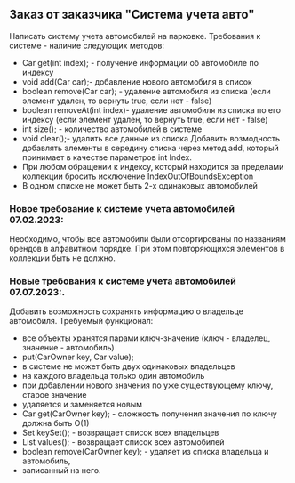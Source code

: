 ## Заказ от заказчика "Система учета авто"
Написать систему учета автомобилей на парковке.
Требования к системе - наличие следующих методов:
* Car get(int index); - получение информации об автомобиле по индексу
* void add(Car car);- добавление нового автомобиля в список
* boolean remove(Car car); - удаление автомобиля из списка 
(если элемент удален, то вернуть true, если нет - false)
* boolean removeAt(int index)- удаление автомобиля из списка по его индексу
(если элемент удален, то вернуть true, если нет - false)
* int size(); - количество автомобилей в системе
* void clear();- удалить все данные из списка
Добавить возмодность добавлять элементы в середину списка 
через метод add, который принимает в качестве параметров int Index.
* При любом обращении к индексу, который находится за пределами коллекции 
бросить исключение IndexOutOfBoundsException
* В одном списке не может быть 2-х одинаковых автомобилей

### Новое требование к системе учета автомобилей 07.02.2023: 
Необходимо, чтобы все автомобили 
были отсортированы по названиям брендов в алфавитном порядке. 
При этом повторяющихся элементов в коллекции быть не должно.

### Новые требования к системе учета автомобилей 07.07.2023:.
Добавить возможность сохранять информацию о владельце автомобиля.
Требуемый функционал:
- все объекты хранятся парами ключ-значение (ключ - владелец, значение - автомобиль)
- put(CarOwner key, Car value);
- в системе не может быть двух одинаковых владельцев
- на каждого владельца только один автомобиль
- при добавлении нового значения по уже существующему ключу, старое значение 
- удаляется и заменяется новым
- Car get(CarOwner key); - сложность получения значения по ключу должна быть O(1)
- Set<CarOwner> keySet(); - возвращает список всех владельцев
- List<Car> values(); - возвращает список всех автомобилей
- boolean remove(CarOwner key); - удаляет из списка владельца и автомобиль, 
- записанный на него.